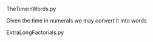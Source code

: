 TheTimeinWords.py

Given the time in numerals we may convert it into words



ExtraLongFactorials.py 
